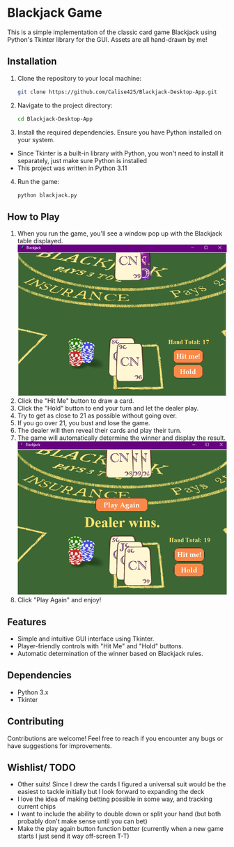 # Blackjack Game

This is a simple implementation of the classic card game Blackjack using Python's Tkinter library for the GUI.
Assets are all hand-drawn by me! 

## Installation

1. Clone the repository to your local machine:

    ```bash
    git clone https://github.com/Calise425/Blackjack-Desktop-App.git
    ```

2. Navigate to the project directory:

    ```bash
    cd Blackjack-Desktop-App
    ```

3. Install the required dependencies. Ensure you have Python installed on your system.
- Since Tkinter is a built-in library with Python, you won't need to install it separately, just make sure Python is installed
- This project was written in Python 3.11

4. Run the game:

    ```bash
    python blackjack.py
    ```

## How to Play

1. When you run the game, you'll see a window pop up with the Blackjack table displayed.
![Game Start](/screenshots/game_start.png)
2. Click the "Hit Me" button to draw a card.
3. Click the "Hold" button to end your turn and let the dealer play.
4. Try to get as close to 21 as possible without going over.
5. If you go over 21, you bust and lose the game.
6. The dealer will then reveal their cards and play their turn.
7. The game will automatically determine the winner and display the result.
![Play Again](/screenshots/play_again.png)
8. Click "Play Again" and enjoy!

## Features

- Simple and intuitive GUI interface using Tkinter.
- Player-friendly controls with "Hit Me" and "Hold" buttons.
- Automatic determination of the winner based on Blackjack rules.

## Dependencies

- Python 3.x
- Tkinter

## Contributing

Contributions are welcome! Feel free to reach if you encounter any bugs or have suggestions for improvements.

## Wishlist/ TODO
- Other suits! Since I drew the cards I figured a universal suit would be the easiest to tackle initially but I look forward to expanding the deck
- I love the idea of making betting possible in some way, and tracking current chips
- I want to include the ability to double down or split your hand (but both probably don't make sense until you can bet)
- Make the play again button function better (currently when a new game starts I just send it way off-screen T-T)